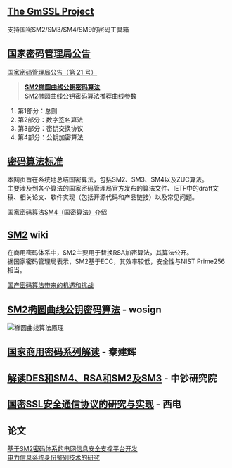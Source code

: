 ## [The GmSSL Project](http://gmssl.org/)

支持国密SM2/SM3/SM4/SM9的密码工具箱

## [国家密码管理局公告](http://www.oscca.gov.cn/Column/Column_17.htm)
[国家密码管理局公告（第 21 号）](http://www.oscca.gov.cn/News/201012/News_1197.htm)

> [**SM2椭圆曲线公钥密码算法**](http://www.oscca.gov.cn/UpFile/2010122214822692.pdf)  
> [SM2椭圆曲线公钥密码算法推荐曲线参数](http://www.oscca.gov.cn/UpFile/2010122214836668.pdf)  

1. 第1部分：总则  
2. 第2部分：数字签名算法  
3. 第3部分：密钥交换协议  
4. 第4部分：公钥加密算法  

## [密码算法标准](http://www.cnnic.cn/gcjsyj/qyjsyj/mmsfbz/)
本网页旨在系统地总结国密算法，包括SM2、SM3、SM4以及ZUC算法。  
主要涉及到各个算法的国家密码管理局官方发布的算法文件、IETF中的draft文稿、相关论文、软件实现（包括开源代码和产品链接）以及常见问题。

[国家密码算法SM4（国密算法）介绍](http://blog.csdn.net/wkernel/article/details/71193413)

## [SM2](https://zh.wikipedia.org/wiki/SM2) wiki
在商用密码体系中，SM2主要用于替换RSA加密算法，其算法公开。  
据国家密码管理局表示，SM2基于ECC，其效率较低，安全性与NIST Prime256相当。

[国产密码算法带来的机遇和挑战](http://www.jianshu.com/p/0f475d0d2329)

## [SM2椭圆曲线公钥密码算法](https://www.wosign.com/SM2/SM2.htm) - wosign

![椭圆曲线算法原理](https://www.wosign.com/SM2/images/SM2_image001.jpg)

## [国家商用密码系列解读](http://www.firstsolver.com/wordpress/?p=1938) - 秦建辉

## [解读DES和SM4、RSA和SM2及SM3](http://szca.net/about/news/knowledge/detail357.html) - 中钞研究院

## [国密SSL安全通信协议的研究与实现](http://cdmd.cnki.com.cn/Article/CDMD-10701-1015437559.htm) - 西电

## 论文
[基于SM2密码体系的电网信息安全支撑平台开发](http://aeps.alljournals.ac.cn/aeps/ch/reader/create_pdf.aspx?file_no=20130629002&flag=&journal_id=aeps&year_id=2014)  
[电力信息系统身份鉴别技术的研究](http://www.cas.stc.sh.cn/jsjyup/pdf/2013/12/%E7%94%B5%E5%8A%9B%E4%BF%A1%E6%81%AF%E7%B3%BB%E7%BB%9F%E8%BA%AB%E4%BB%BD%E9%89%B4%E5%88%AB%E6%8A%80%E6%9C%AF%E7%9A%84%E7%A0%94%E7%A9%B6.pdf)  
